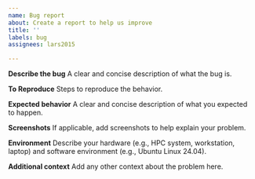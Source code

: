 ```yaml
---
name: Bug report
about: Create a report to help us improve
title: ''
labels: bug
assignees: lars2015

---
```


**Describe the bug**
A clear and concise description of what the bug is.

**To Reproduce**
Steps to reproduce the behavior.

**Expected behavior**
A clear and concise description of what you expected to happen.

**Screenshots**
If applicable, add screenshots to help explain your problem.

**Environment**
Describe your hardware (e.g., HPC system, workstation, laptop) and
software environment (e.g., Ubuntu Linux 24.04).

**Additional context**
Add any other context about the problem here.
